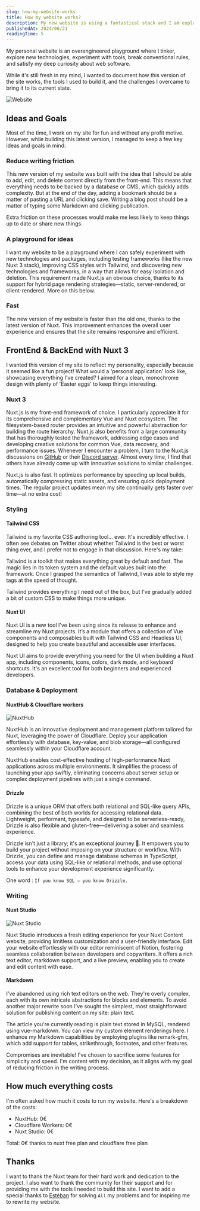 ```yaml
---
slug: how-my-website-works
title: How my website works?
description: My new website is using a fantastical stack and I am explaining how my playground works
publishedAt: 2024/06/21
readingTime: 5
---
```


My personal website is an overengineered playground where I tinker, explore new technologies, experiment with tools, break conventional rules, and satisfy my deep curiosity about web software.

While it's still fresh in my mind, I wanted to document how this version of the site works, the tools I used to build it, and the challenges I overcame to bring it to its current state.

![Website](/writings/how-my-website-works/website.png)

## Ideas and Goals

Most of the time, I work on my site for fun and without any profit motive. However, while building this latest version, I managed to keep a few key ideas and goals in mind:

### Reduce writing friction

This new version of my website was built with the idea that I should be able to add, edit, and delete content directly from the front-end. This means that everything needs to be backed by a database or CMS, which quickly adds complexity. But at the end of the day, adding a bookmark should be a matter of pasting a URL and clicking save. Writing a blog post should be a matter of typing some Markdown and clicking publication.

Extra friction on these processes would make me less likely to keep things up to date or share new things.

### A playground for ideas

I want my website to be a playground where I can safely experiment with new technologies and packages, including testing frameworks (like the new Nuxt 3 stack), improving CSS styles with Tailwind, and discovering new technologies and frameworks, in a way that allows for easy isolation and deletion. This requirement made Nuxt.js an obvious choice, thanks to its support for hybrid page rendering strategies—static, server-rendered, or client-rendered. More on this below.

### Fast

The new version of my website is faster than the old one, thanks to the latest version of Nuxt. This improvement enhances the overall user experience and ensures that the site remains responsive and efficient.

## FrontEnd & BackEnd with Nuxt 3

I wanted this version of my site to reflect my personality, especially because it seemed like a fun project! What would a 'personal application' look like, showcasing everything I've created? I aimed for a clean, monochrome design with plenty of 'Easter eggs' to keep things interesting.

### Nuxt 3

Nuxt.js is my front-end framework of choice. I particularly appreciate it for its comprehensive and complementary Vue and Nuxt ecosystem. The filesystem-based router provides an intuitive and powerful abstraction for building the route hierarchy. Nuxt.js also benefits from a large community that has thoroughly tested the framework, addressing edge cases and developing creative solutions for common Vue, data recovery, and performance issues. Whenever I encounter a problem, I turn to the Nuxt.js discussions on [GitHub](https://github.com/nuxt) or their [Discord server](https://go.nuxt.com/discord). Almost every time, I find that others have already come up with innovative solutions to similar challenges.

Nuxt.js is also fast. It optimizes performance by speeding up local builds, automatically compressing static assets, and ensuring quick deployment times. The regular project updates mean my site continually gets faster over time—at no extra cost!

### Styling

#### Tailwind CSS

Tailwind is my favorite CSS authoring tool... ever. It's incredibly effective. I often see debates on Twitter about whether Tailwind is the best or worst thing ever, and I prefer not to engage in that discussion. Here's my take:

Tailwind is a toolkit that makes everything great by default and fast. The magic lies in its token system and the default values built into the framework. Once I grasped the semantics of Tailwind, I was able to style my tags at the speed of thought.

Tailwind provides everything I need out of the box, but I've gradually added a bit of custom CSS to make things more unique.

#### Nuxt UI

Nuxt UI is a new tool I've been using since its release to enhance and streamline my Nuxt projects. It’s a module that offers a collection of Vue components and composables built with Tailwind CSS and Headless UI, designed to help you create beautiful and accessible user interfaces.

Nuxt UI aims to provide everything you need for the UI when building a Nuxt app, including components, icons, colors, dark mode, and keyboard shortcuts. It's an excellent tool for both beginners and experienced developers.

### Database & Deployment

#### NuxtHub & Cloudflare workers

![NuxtHub](/writings/how-my-website-works/nuxt-hub.png)

NuxtHub is an innovative deployment and management platform tailored for Nuxt, leveraging the power of Cloudflare. Deploy your application effortlessly with database, key-value, and blob storage—all configured seamlessly within your Cloudflare account.

NuxtHub enables cost-effective hosting of high-performance Nuxt applications across multiple environments. It simplifies the process of launching your app swiftly, eliminating concerns about server setup or complex deployment pipelines with just a single command.

#### Drizzle

Drizzle is a unique ORM that offers both relational and SQL-like query APIs, combining the best of both worlds for accessing relational data. Lightweight, performant, typesafe, and designed to be serverless-ready, Drizzle is also flexible and gluten-free—delivering a sober and seamless experience.

Drizzle isn't just a library; it's an exceptional journey 🤩. It empowers you to build your project without imposing on your structure or workflow. With Drizzle, you can define and manage database schemas in TypeScript, access your data using SQL-like or relational methods, and use optional tools to enhance your development experience significantly.

One word : `If you know SQL — you know Drizzle.`

### Writing

#### Nuxt Studio

![Nuxt Studio](/writings/how-my-website-works/nuxt-studio.png)

Nuxt Studio introduces a fresh editing experience for your Nuxt Content website, providing limitless customization and a user-friendly interface. Edit your website effortlessly with our editor reminiscent of Notion, fostering seamless collaboration between developers and copywriters. It offers a rich text editor, markdown support, and a live preview, enabling you to create and edit content with ease.

#### Markdown

I've abandoned using rich text editors on the web. They're overly complex, each with its own intricate abstractions for blocks and elements. To avoid another major rewrite soon I've sought the simplest, most straightforward solution for publishing content on my site: plain text.

The article you're currently reading is plain text stored in MySQL, rendered using vue-markdown. You can view my custom element renderings here. I enhance my Markdown capabilities by employing plugins like remark-gfm, which add support for tables, strikethrough, footnotes, and other features.

Compromises are inevitable! I've chosen to sacrifice some features for simplicity and speed. I'm content with my decision, as it aligns with my goal of reducing friction in the writing process.

## How much everything costs

I'm often asked how much it costs to run my website. Here's a breakdown of the costs:

- NuxtHub: 0€
- Cloudflare Workers: 0€
- Nuxt Studio: 0€

Total: 0€ thanks to nuxt free plan and cloudflare free plan

## Thanks

I want to thank the Nuxt team for their hard work and dedication to the project. I also want to thank the community for their support and for providing me with the tools I needed to build this site. I want to add a special thanks to [Estéban](https://x.com/soubiran_) for solving `All` my problems and for inspiring me to rewrite my website.
